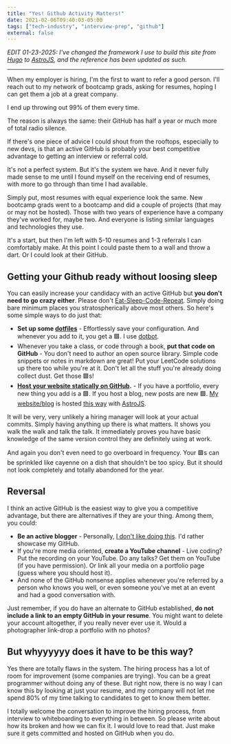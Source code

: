 ```yaml
---
title: "Yes! Github Activity Matters!"
date: 2021-02-06T09:40:03-05:00
tags: ["tech-industry", "interview-prep", "github"]
external: false
---
```


_EDIT 01-23-2025: I've changed the framework I use to build this site from [Hugo](gohugo.com) to [AstroJS](https://astro.build), and the reference has been updated as such._

---

When my employer is hiring, I'm the first to want to refer a good person. I'll reach out to my network of bootcamp grads, asking for resumes, hoping I can get them a job at a great company.

I end up throwing out 99% of them every time.

The reason is always the same: their GitHub has half a year or much more of total radio silence.

If there's one piece of advice I could shout from the rooftops, especially to new devs, is that an active GitHub is probably your best competitive advantage to getting an interview or referral cold.

It's not a perfect system. But it's the system we have. And it never fully made sense to me until I found myself on the receiving end of resumes, with more to go through than time I had available.

Simply put, most resumes with equal experience look the same. New bootcamp grads went to a bootcamp and did a couple of projects (that may or may not be hosted). Those with two years of experience have a company they've worked for, maybe two. And everyone is listing similar languages and technologies they use.

It's a start, but then I'm left with 5-10 resumes and 1-3 referrals I can comfortably make. At this point I could paste them to a wall and throw a dart. Or I could look at their GitHub.

## Getting your Github ready without loosing sleep

You can easily increase your candidacy with an active GitHub but **you don't need to go crazy either**. Please don't [Eat-Sleep-Code-Repeat](https://medium.com/@iamtjah/eat-sleep-code-repeat-please-dont-f1453659d703). Simply doing bare minimum places you stratospherically above most others. So here's some simple ways to do just that:

* **Set up some [dotfiles](https://missing.csail.mit.edu/2020/command-line/#dotfiles)** - Effortlessly save your configuration. And whenever you add to it, you get a 🟩. I use [dotbot](https://github.com/anishathalye/dotbot).
* Whenever you take a class, or code through a book, **put that code on GitHub** - You don't need to author an open source library. Simple code snippets or notes in markdown are great! Put your LeetCode solutions up there too while you're at it. Don't let all the stuff you're already doing collect dust. Get those 🟩s!
* **[Host your website statically on GitHub](https://pages.github.com/).** - If you have a portfolio, every new thing you add is a 🟩. If you host a blog, new posts are new 🟩. [My website/blog](https://nickpalenchar.com) is hosted [this way](https://github.com/nickpalenchar/nickpalenchar) with [AstroJS](https://astro.build).

It will be very, very unlikely a hiring manager will look at your actual commits. Simply having anything up there is what matters. It shows you walk the walk and talk the talk. It immediately proves you have basic knowledge of the same version control they are definitely using at work.

And again you don't even need to go overboard in frequency. Your 🟩s can be sprinkled like cayenne on a dish that shouldn't be too spicy. But it should not look completely and totally abandoned for the year.

## Reversal 

I think an active GitHub is the easiest way to give you a competitive advantage, but there are alternatives if they are your thing. Among them, you could:

* **Be an active blogger** - Personally, [I don't like doing this](https://nickpalenchar.com/worst-blogging-advice/). I'd rather showcase my GitHub.
* If you're more media oriented, **create a YouTube channel** - Live coding? Put the recording on your YouTube. Do any talks? Get them on YouTube (if you have permission). Or link all your media on a portfolio page (guess where you should host it).
* And none of the GitHub nonsense applies whenever you're referred by a person who knows you well, or even someone you've met at an event and had a good conversation with.

Just remember, if you do have an alternate to GitHub established, **do not include a link to an empty GitHub in your resume**. You might want to delete your account altogether, if you really never ever use it. Would a photographer link-drop a portfolio with no photos?

## But whyyyyyy does it have to be this way? 

Yes there are totally flaws in the system. The hiring process has a lot of room for improvement (some companies are trying). You can be a great programmer without doing any of these. But right now, there is no way I can know this by looking at just your resume, and my company will not let me spend 80% of my time talking to candidates to get to know them better.

I totally welcome the conversation to improve the hiring process, from interview to whiteboarding to everything in between. So please write about how its broken and how we can fix it. I would love to read that. Just make sure it gets committed and hosted on GitHub when you do.